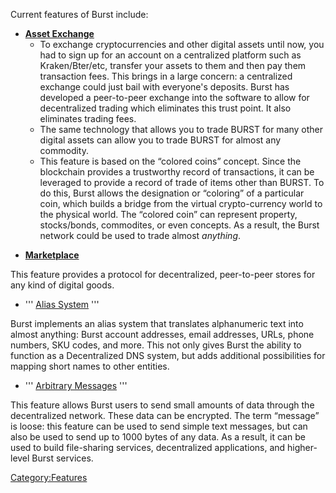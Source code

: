 <languages/> Current features of Burst include:

-   **[Asset Exchange](asset-exchange.md)**
    -   To exchange cryptocurrencies and other digital assets until now, you had to sign up for an account on a centralized platform such as Kraken/Bter/etc, transfer your assets to them and then pay them transaction fees. This brings in a large concern: a centralized exchange could just bail with everyone's deposits. Burst has developed a peer-to-peer exchange into the software to allow for decentralized trading which eliminates this trust point. It also eliminates trading fees.
    -   The same technology that allows you to trade BURST for many other digital assets can allow you to trade BURST for almost any commodity.
    -   This feature is based on the “colored coins” concept. Since the blockchain provides a trustworthy record of transactions, it can be leveraged to provide a record of trade of items other than BURST. To do this, Burst allows the designation or “coloring” of a particular coin, which builds a bridge from the virtual crypto-currency world to the physical world. The “colored coin” can represent property, stocks/bonds, commodites, or even concepts. As a result, the Burst network could be used to trade almost *anything*.

<!-- -->

-   **[Marketplace](marketplace.md)**

This feature provides a protocol for decentralized, peer-to-peer stores for any kind of digital goods.

-   ''' [Alias System](alias-system.md) '''

Burst implements an alias system that translates alphanumeric text into almost anything: Burst account addresses, email addresses, URLs, phone numbers, SKU codes, and more. This not only gives Burst the ability to function as a Decentralized DNS system, but adds additional possibilities for mapping short names to other entities.

-   ''' [Arbitrary Messages](arbitrary-messages.md) '''

This feature allows Burst users to send small amounts of data through the decentralized network. These data can be encrypted. The term “message” is loose: this feature can be used to send simple text messages, but can also be used to send up to 1000 bytes of any data. As a result, it can be used to build file-sharing services, decentralized applications, and higher-level Burst services.

<Category:Features>
